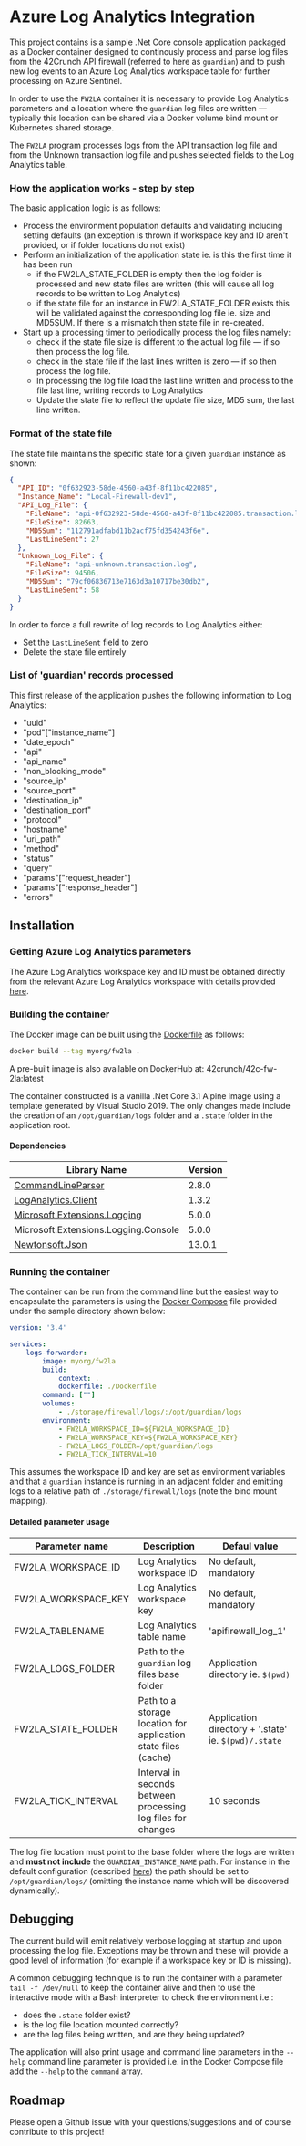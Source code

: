 # Azure Log Analytics Integration

This project contains is a sample .Net Core console application packaged as a Docker container designed to continously process and parse log files from the 42Crunch API firewall (referred to here as `guardian`) and to push new log events to an Azure Log Analytics workspace table for further processing on Azure Sentinel.

In order to use the `FW2LA` container it is necessary to provide Log Analytics parameters and a location where the `guardian` log files are written — typically this location can be shared via a Docker volume bind mount or Kubernetes shared storage.

The `FW2LA` program processes logs from the API transaction log file and from the Unknown transaction log file and pushes selected fields to the Log Analytics table.

### How the application works - step by step

The basic application logic is as follows:

* Process the environment population defaults and validating including setting defaults (an exception is thrown if workspace key and ID aren't provided, or if folder locations do not exist)
* Perform an initialization of the application state ie. is this the first time it has been run
  * if the FW2LA_STATE_FOLDER is empty then the log folder is processed and new state files are written (this will cause all log records to be written to Log Analytics)
  * if the state file for an instance in FW2LA_STATE_FOLDER exists this will be validated against the corresponding log file ie. size and MD5SUM. If there is a mismatch then state file in re-created.
* Start up a processing timer to periodically process the log files namely:
  * check if the state file size is different to the actual log file — if so then process the log file.
  * check in the state file if the last lines written is zero — if so then process the log file.
  * In processing the log file load the last line written and process to the file last line, writing records to Log Analytics
  * Update the state file to reflect the update file size, MD5 sum, the last line written.

### Format of the state file

The state file maintains the specific state for a given `guardian` instance as shown:

``` json
{
  "API_ID": "0f632923-58de-4560-a43f-8f11bc422085",
  "Instance_Name": "Local-Firewall-dev1",
  "API_Log_File": {
    "FileName": "api-0f632923-58de-4560-a43f-8f11bc422085.transaction.log",
    "FileSize": 82663,
    "MD5Sum": "112791adfabd11b2acf75fd354243f6e",
    "LastLineSent": 27
  },
  "Unknown_Log_File": {
    "FileName": "api-unknown.transaction.log",
    "FileSize": 94506,
    "MD5Sum": "79cf06836713e7163d3a10717be30db2",
    "LastLineSent": 58
  }
}
```

In order to force a full rewrite of log records to Log Analytics either:

* Set the `LastLineSent` field to zero
* Delete the state file entirely

### List of 'guardian' records processed

This first release of the application pushes the following information to Log Analytics:

* "uuid"
* "pod"["instance_name"]
* "date_epoch"
* "api"
* "api_name"
* "non_blocking_mode"
* "source_ip"
* "source_port"
* "destination_ip"
* "destination_port"
* "protocol"
* "hostname"
* "uri_path"
* "method"
* "status"
* "query"
* "params"["request_header"]
* "params"["response_header"]
* "errors"

## Installation

### Getting Azure Log Analytics parameters

The Azure Log Analytics workspace key and ID must be obtained directly from the relevant Azure Log Analytics workspace with details provided [here](Documentation/SettingUpAzureLogAnalyticsAccess.md).

### Building the container

The Docker image can be built using the [Dockerfile](Dockerfile) as follows:

``` bash
docker build --tag myorg/fw2la .
```

A pre-built image is also available on DockerHub at: 42crunch/42c-fw-2la:latest

The container constructed is a vanilla .Net Core 3.1 Alpine image using a template generated by Visual Studio 2019. The only changes made include the creation of an `/opt/guardian/logs` folder and a `.state` folder in the application root. 

#### Dependencies

| Library Name | Version |
| ----------- | ----------- |
| [CommandLineParser](https://github.com/commandlineparser/commandline) | 2.8.0 |
| [LogAnalytics.Client](https://github.com/Zimmergren/LogAnalytics.Client) | 1.3.2 |
| [Microsoft.Extensions.Logging](https://docs.microsoft.com/en-us/dotnet/api/microsoft.extensions.logging?view=dotnet-plat-ext-5.0) | 5.0.0 |
| Microsoft.Extensions.Logging.Console | 5.0.0 |
| [Newtonsoft.Json](https://www.newtonsoft.com/json) | 13.0.1 |
### Running the container

The container can be run from the command line but the easiest way to encapsulate the parameters is using the [Docker Compose](docker-compose.yml) file provided under the sample directory shown below: 

``` yaml
version: '3.4'

services:
    logs-forwarder:
        image: myorg/fw2la
        build:
            context: .
            dockerfile: ./Dockerfile
        command: [""]
        volumes:
            - ./storage/firewall/logs/:/opt/guardian/logs
        environment:
            - FW2LA_WORKSPACE_ID=${FW2LA_WORKSPACE_ID}
            - FW2LA_WORKSPACE_KEY=${FW2LA_WORKSPACE_KEY}
            - FW2LA_LOGS_FOLDER=/opt/guardian/logs
            - FW2LA_TICK_INTERVAL=10
```

This assumes the workspace ID and key are set as environment variables and that a `guardian` instance is running in an adjacent folder and emitting logs to a relative path of `./storage/firewall/logs` (note the bind mount mapping). 

#### Detailed parameter usage

| Parameter name | Description | Defaul value |
| ----------- | ----------- | ----------- |
| FW2LA_WORKSPACE_ID | Log Analytics workspace ID | No default, mandatory |
| FW2LA_WORKSPACE_KEY | Log Analytics workspace key | No default, mandatory |
| FW2LA_TABLENAME | Log Analytics table name | 'apifirewall_log_1' |
| FW2LA_LOGS_FOLDER | Path to the `guardian` log files base folder | Application directory ie. `$(pwd)` |
| FW2LA_STATE_FOLDER | Path to a storage location for application state files (cache) | Application directory + '.state' ie. `$(pwd)/.state` |
| FW2LA_TICK_INTERVAL | Interval in seconds between processing log files for changes | 10 seconds |

The log file location must point to the base folder where the logs are written and **must not include** the `GUARDIAN_INSTANCE_NAME` path. For instance in the default configuration (described [here](https://docs.42crunch.com/latest/content/tasks/manage_protection.htm#Switch2)) the path should be set to `/opt/guardian/logs/` (omitting the instance name which will be discovered dynamically).

## Debugging

The current build will emit relatively verbose logging at startup and upon processing the log file. Exceptions may be thrown and these will provide a good level of information (for example if a workspace key or ID is missing).

A common debugging technique is to run the container with a parameter `tail -f /dev/null` to keep the container alive and then to use the interactive mode with a Bash interpreter to check the environment i.e.:

* does the `.state` folder exist?
* is the log file location mounted correctly?
* are the log files being written, and are they being updated?

The application will also print usage and command line parameters in the `--help` command line parameter is provided i.e. in the Docker Compose file add the `--help` to the `command` array.

## Roadmap

Please open a Github issue with your questions/suggestions and of course contribute to this project!